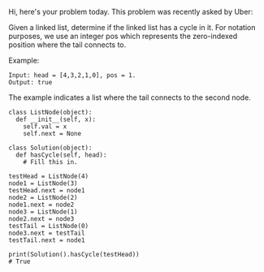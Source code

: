 Hi, here's your problem today. This problem was recently asked by Uber:

Given a linked list, determine if the linked list has a cycle in it. For notation purposes, we use an integer pos which represents the zero-indexed position where the tail connects to.

Example:
```
Input: head = [4,3,2,1,0], pos = 1.  
Output: true
```
The example indicates a list where the tail connects to the second node.
```
class ListNode(object):
  def __init__(self, x):
    self.val = x
    self.next = None

class Solution(object):
  def hasCycle(self, head):
    # Fill this in.

testHead = ListNode(4)
node1 = ListNode(3)
testHead.next = node1
node2 = ListNode(2)
node1.next = node2
node3 = ListNode(1)
node2.next = node3
testTail = ListNode(0)
node3.next = testTail
testTail.next = node1

print(Solution().hasCycle(testHead))
# True
```
